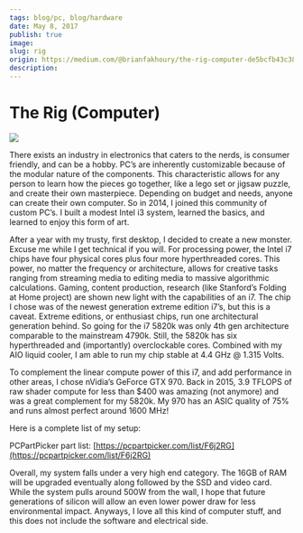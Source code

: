 ```yaml
---
tags: blog/pc, blog/hardware
date: May 8, 2017
publish: true
image: 
slug: rig
origin: https://medium.com/@brianfakhoury/the-rig-computer-de5bcfb43c38
description: 
---
```

# The Rig (Computer)

![](Blog/Assets/0!xNfkwcRnxFBm7M_p.jpg)

There exists an industry in electronics that caters to the nerds, is consumer friendly, and can be a hobby. PC’s are inherently customizable because of the modular nature of the components. This characteristic allows for any person to learn how the pieces go together, like a lego set or jigsaw puzzle, and create their own masterpiece. Depending on budget and needs, anyone can create their own computer. So in 2014, I joined this community of custom PC’s. I built a modest Intel i3 system, learned the basics, and learned to enjoy this form of art.

After a year with my trusty, first desktop, I decided to create a new monster. Excuse me while I get technical if you will. For processing power, the Intel i7 chips have four physical cores plus four more hyperthreaded cores. This power, no matter the frequency or architecture, allows for creative tasks ranging from streaming media to editing media to massive algorithmic calculations. Gaming, content production, research (like Stanford’s Folding at Home project) are shown new light with the capabilities of an i7. The chip I chose was of the newest generation extreme edition i7’s, but this is a caveat. Extreme editions, or enthusiast chips, run one architectural generation behind. So going for the i7 5820k was only 4th gen architecture comparable to the mainstream 4790k. Still, the 5820k has six hyperthreaded and (importantly) overclockable cores. Combined with my AIO liquid cooler, I am able to run my chip stable at 4.4 GHz @ 1.315 Volts.

To complement the linear compute power of this i7, and add performance in other areas, I chose nVidia’s GeForce GTX 970. Back in 2015, 3.9 TFLOPS of raw shader compute for less than $400 was amazing (not anymore) and was a great complement for my 5820k. My 970 has an ASIC quality of 75% and runs almost perfect around 1600 MHz!

Here is a complete list of my setup:

PCPartPicker part list: [https://pcpartpicker.com/list/F6j2RG](https://pcpartpicker.com/list/F6j2RG)

Overall, my system falls under a very high end category. The 16GB of RAM will be upgraded eventually along followed by the SSD and video card. While the system pulls around 500W from the wall, I hope that future generations of silicon will allow an even lower power draw for less environmental impact. Anyways, I love all this kind of computer stuff, and this does not include the software and electrical side.
